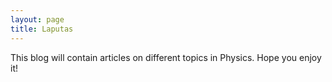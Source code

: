 ```yaml
---
layout: page
title: Laputas
---
```


This blog will contain articles on different topics in Physics.
Hope you enjoy it!
